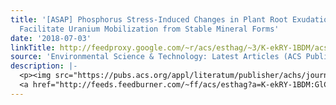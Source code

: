 ```yaml
---
title: '[ASAP] Phosphorus Stress-Induced Changes in Plant Root Exudation Could Potentially
  Facilitate Uranium Mobilization from Stable Mineral Forms'
date: '2018-07-03'
linkTitle: http://feedproxy.google.com/~r/acs/esthag/~3/K-ekRY-1BDM/acs.est.7b05836
source: 'Environmental Science & Technology: Latest Articles (ACS Publications)'
description: |-
  <p><img src="https://pubs.acs.org/appl/literatum/publisher/achs/journals/content/esthag/0/esthag.ahead-of-print/acs.est.7b05836/20180703/images/medium/es-2017-05836e_0007.gif" alt="TOC Graphic"/></p><div><cite>Environmental Science & Technology</cite></div><div>DOI: 10.1021/acs.est.7b05836</div><div class="feedflare">
  <a href="http://feeds.feedburner.com/~ff/acs/esthag?a=K-ekRY-1BDM:GlCkma2VHdc:yIl2AUoC8zA"><img src="http://feeds.feedburner.com/~ff/acs/esthag?d=yIl2AUoC8zA" border="0"></img></a>
---
```

